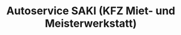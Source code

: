 ---
title: "Autoservice SAKI (KFZ Miet- und Meisterwerkstatt)"
url: /herborn/autoservice-saki-kfz-miet-und-meisterwerkstatt/
shop: Autowerkstatt
---
